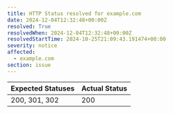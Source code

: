 ```yaml
---
title: HTTP Status resolved for example.com
date: 2024-12-04T12:32:48+00:00Z
resolved: True
resolvedWhen: 2024-12-04T12:32:48+00:00Z
resolvedStartTime: 2024-10-25T21:09:43.191474+00:00
severity: notice
affected:
  - example.com
section: issue
---
```


| Expected Statuses | Actual Status  |
|-------------------|----------------|
| 200, 301, 302 | 200 |
